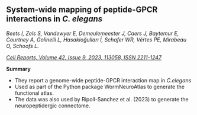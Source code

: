 ## System-wide mapping of peptide-GPCR interactions in _C. elegans_
_Beets I, Zels S, Vandewyer E, Demeulemeester J, Caers J, Baytemur E, Courtney A, Golinelli L, Hasakioğulları İ, Schafer WR, Vértes PE, Mirabeau O, Schoofs L._ 

_[Cell Reports,
Volume 42, Issue 9,
2023,
113058,
ISSN 2211-1247](https://www.sciencedirect.com/science/article/pii/S2211124723010690?via%3Dihub)_
<br> 

**Summary**

- They report a genome-wide peptide-GPCR interaction map in _C.elegans_
- Used as part of the Python package WormNeuroAtlas to generate the functional atlas.
- The data was also used by Ripoll-Sanchez et al. (2023) to generate the neuropeptidergic connectome.
